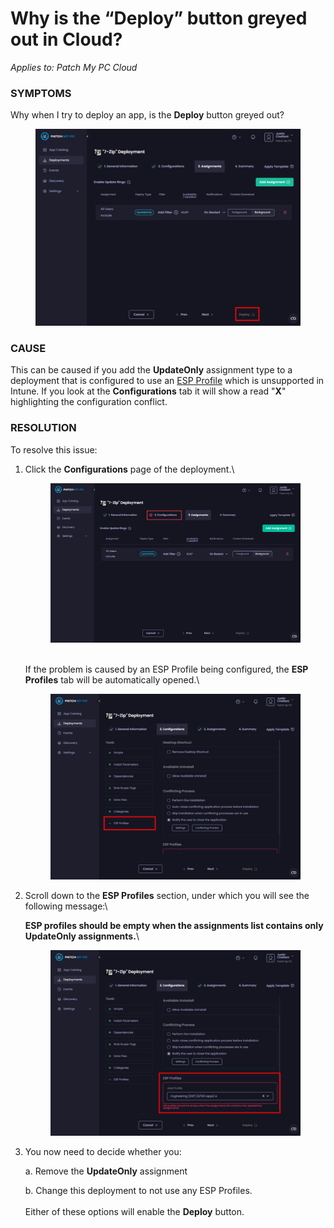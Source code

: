 # Why is the “Deploy” button greyed out in Cloud?

_Applies to: Patch My PC Cloud_

### SYMPTOMS

Why when I try to deploy an app, is the **Deploy** button greyed out?

<figure><img src="../../../_images/gitbook/image%20%282342%29.png" alt="“Deploy” button greyed out."><figcaption></figcaption></figure>

### CAUSE

This can be caused if you add the **UpdateOnly** assignment type to a deployment that is configured to use an [ESP Profile](../../cloud-deployments/deploying-an-app-using-cloud/cloud-configurations-deployment-tab/esp-profiles-deployments.md) which is unsupported in Intune. If you look at the **Configurations** tab it will show a read "**X**" highlighting the configuration conflict.

### RESOLUTION

To resolve this issue:

1.  Click the **Configurations** page of the deployment.\


    <figure><img src="../../../_images/gitbook/image%20%282375%29.png" alt="Clicking the “Configurations” page"><figcaption></figcaption></figure>

    \
    If the problem is caused by an ESP Profile being configured, the **ESP Profiles** tab will be automatically opened.\


    <figure><img src="../../../_images/gitbook/image%20%282344%29.png" alt="“ESP Profile” tab automatically opened"><figcaption></figcaption></figure>


2.  Scroll down to the **ESP Profiles** section, under which you will see the following message:\


    **ESP profiles should be empty when the assignments list contains only UpdateOnly assignments.**\


    <figure><img src="../../../_images/gitbook/image%20%282345%29.png" alt="“ESP profiles should be empty when the assignments list contains only UpdateOnly assignments.” message"><figcaption></figcaption></figure>


3.  You now need to decide whether you:

    a. Remove the **UpdateOnly** assignment

    b. Change this deployment to not use any ESP Profiles.\
    \
    Either of these options will enable the **Deploy** button.
